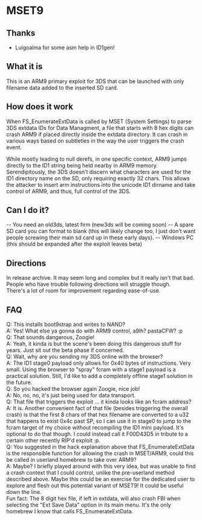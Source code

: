 # MSET9

## Thanks 
- Luigoalma for some asm help in ID1gen!

## What it is
This is an ARM9 primary exploit for 3DS that can be launched with only filename data added to the inserted SD card. 

## How does it work
When FS_EnumerateExtData is called by MSET (System Settings) to parse 3DS extdata IDs for Data Managment, a file that starts with 8 hex digits can crash ARM9 if placed directly inside the extdata directory. It can crash in various ways based on subtleties in the way the user triggers the crash event.<br>

While mostly leading to null derefs, in one specific context, ARM9 jumps directly to the ID1 string being held nearby in ARM9 memory. Serendipitously, the 3DS doesn't discern what characters are used for the ID1 directory name on the SD, only requiring exactly 32 chars. This allows the attacker to insert arm instructions into the unicode ID1 dirname and take control of ARM9, and thus, full control of the 3DS.

## Can I do it?
-- You need an old3ds, latest firm (new3ds will be coming soon)
-- A spare SD card you can format to blank (this will likely change too, I just don't want people screwing their main sd card up in these early days).
-- Windows PC (this should be expanded after the exploit leaves beta)

## Directions
In release archive. It may seem long and complex but it really isn't that bad. People who have trouble following directions will struggle though.<br>
There's a lot of room for improvement regarding ease-of-use.

## FAQ

Q: This installs boot9strap and writes to NAND?<br>
A: Yes! What else ya gonna do with ARM9 control, a9lh? pastaCFW? :p<br>
Q: That sounds dangerous, Zoogie!<br>
A: Yeah, it kinda is but the scene's been doing this dangerous stuff for years. Just sit out the beta phase if concerned.<br>
Q: Wait, why are you sending my 3DS online with the browser?<br>
A: The ID1 stage0 payload only allows for 0x40 bytes of instructions. Very small. Using the browser to "spray" fcram with a stage1 payload is a practical solution. Still, I'd like to add a completely offline stage1 solution in the future.<br>
Q: So you hacked the browser again Zoogie, nice job!<br>
A: No, no, no, it's just being used for data transport.<br>
Q: That file that triggers the exploit ... it kinda looks like an fcram address?<br>
A: It is. Another convenient fact of that file (besides triggering the overall crash) is that the first 8 chars of that hex filename are converted to a u32 that happens to exist 0x4c past SP, so I can use it in stage0 to jump to the fcram target of my choice without recompiling the ID1 mini payload. It's optional to do that though. I could instead call it F00D43D5 in tribute to a certain other recently RIP'd exploit :p.<br>
Q: You suggested in the hack explanation above that FS_EnumerateExtData is the responsible function for allowing the crash in MSET/ARM9, could this be called in userland homebrew to take over ARM9?<br>
A: Maybe? I briefly played around with this very idea, but was unable to find a crash context that I could control, unlike the pre-userland method described above. Maybe this could be an exercise for the dedicated user to explore and flesh out this potential variant of MSET9! It could be useful down the line.<br>
Fun fact: The 8 digit hex file, if left in extdata, will also crash FBI when selecting the "Ext Save Data" option in its main menu. It's the only homebrew I know that calls FS_EnumerateExtData.
